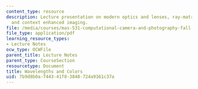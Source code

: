 ```yaml
---
content_type: resource
description: Lecture presentation on modern optics and lenses, ray-matrix operations,
  and context enhanced imaging.
file: /media/courses/mas-531-computational-camera-and-photography-fall-2009/7b9d8b0a744341f83848724a9161c37a_MITMAS_531F09_lec08_2.pdf
file_type: application/pdf
learning_resource_types:
- Lecture Notes
ocw_type: OCWFile
parent_title: Lecture Notes
parent_type: CourseSection
resourcetype: Document
title: Wavelengths and Colors
uid: 7b9d8b0a-7443-41f8-3848-724a9161c37a
---
```

